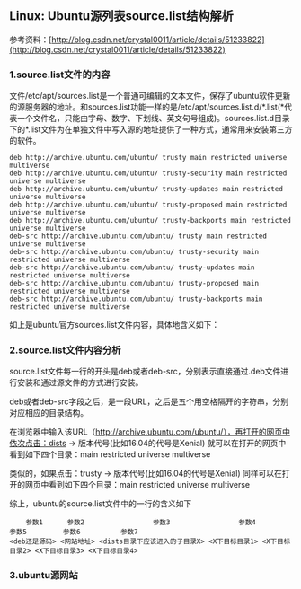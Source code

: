## Linux: Ubuntu源列表source.list结构解析

参考资料：[http://blog.csdn.net/crystal0011/article/details/51233822](http://blog.csdn.net/crystal0011/article/details/51233822)

### 1.source.list文件的内容

文件/etc/apt/sources.list是一个普通可编辑的文本文件，保存了ubuntu软件更新的源服务器的地址。和sources.list功能一样的是/etc/apt/sources.list.d/\*.list\(\*代表一个文件名，只能由字母、数字、下划线、英文句号组成\)。sources.list.d目录下的\*.list文件为在单独文件中写入源的地址提供了一种方式，通常用来安装第三方的软件。

```shell
deb http://archive.ubuntu.com/ubuntu/ trusty main restricted universe multiverse
deb http://archive.ubuntu.com/ubuntu/ trusty-security main restricted universe multiverse
deb http://archive.ubuntu.com/ubuntu/ trusty-updates main restricted universe multiverse
deb http://archive.ubuntu.com/ubuntu/ trusty-proposed main restricted universe multiverse
deb http://archive.ubuntu.com/ubuntu/ trusty-backports main restricted universe multiverse
deb-src http://archive.ubuntu.com/ubuntu/ trusty main restricted universe multiverse
deb-src http://archive.ubuntu.com/ubuntu/ trusty-security main restricted universe multiverse
deb-src http://archive.ubuntu.com/ubuntu/ trusty-updates main restricted universe multiverse
deb-src http://archive.ubuntu.com/ubuntu/ trusty-proposed main restricted universe multiverse
deb-src http://archive.ubuntu.com/ubuntu/ trusty-backports main restricted universe multiverse
```
如上是ubuntu官方sources.list文件内容，具体地含义如下：

### 2.source.list文件内容分析

source.list文件每一行的开头是deb或者deb-src，分别表示直接通过.deb文件进行安装和通过源文件的方式进行安装。

deb或者deb-src字段之后，是一段URL，之后是五个用空格隔开的字符串，分别对应相应的目录结构。

在浏览器中输入该URL（http://archive.ubuntu.com/ubuntu/），再打开的网页中依次点击：dists -> 版本代号(比如16.04的代号是Xenial)
就可以在打开的网页中看到如下四个目录：main restricted universe multiverse

类似的，如果点击：trusty -> 版本代号(比如16.04的代号是Xenial)
同样可以在打开的网页中看到如下四个目录：main restricted universe multiverse

综上，ubuntu的source.list文件中的一行的含义如下
```shell
    参数1      参数2                 参数3                 参数4           参数5         参数6          参数7
<deb还是源码> <网站地址> <dists目录下应该进入的子目录X> <X下目标目录1> <X下目标目录2> <X下目标目录3> <X下目标目录4>
```

### 3.ubuntu源网站

